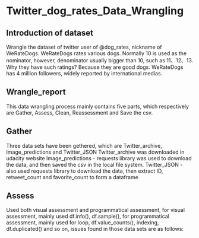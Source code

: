 # Twitter_dog_rates_Data_Wrangling

## Introduction of dataset
Wrangle the dataset of twitter user of @dog_rates, nickname of WeRateDogs. WeRateDogs rates various dogs. Normally 10 is used as the nominator, however, denominator usually bigger than 10, such as 11、12、13. Why they have such ratings? Because they are good dogs. WeRateDogs has 4 million followers, widely reported by international medias.

## Wrangle_report
This data wrangling process mainly contains five parts, which respectively are Gather, Assess, Clean, Reassessment and Save the csv.

## Gather
Three data sets have been gethered, which are Twitter_archive, Image_predictions and Twitter_JSON
Twitter_archive was downloaded in udacity website
Image_predictions - requests library was used to download the data, and then saved the csv in the local file system.
Twitter_JSON - also used requests library to download the data, then extract ID, retweet_count and favorite_count to form a dataframe

## Assess
Used both visual assessment and programmatical assessment, for visual assessment, mainly used df.info(), df.sample(), for programmatical assessment, mainly used for loop, df.value_counts(), indexing, df.duplicated() and so on, issues found in those data sets are as follows:
